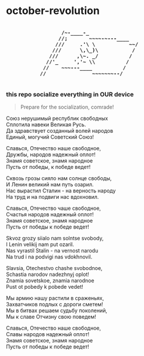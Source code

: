 # october-revolution  

<pre>
<strong>
                  /~-____-_
                 //;       ~~~~-~---____
                ///     .'\ \           ~~/
               ///      \,\_)\           /
              ///      ,\~. _/          /
             //'_     ','~ \\          /
            //    ~~~---____          /
           //               ~~~~~~~--/
</strong>
</pre>
### this repo socialize everything in OUR device  

> Prepare for the socialization, comrade!  

Союз нерушимый республик свободных  
Сплотила навеки Великая Русь.  
Да здравствует созданный волей народов  
Единый, могучий Советский Союз!  

Славься, Отечество наше свободное,  
Дружбы, народов надежный оплот!  
Знамя советское, знамя народное  
Пусть от победы, к победе ведет!  

Сквозь грозы сияло нам солнце свободы,  
И Ленин великий нам путь озарил.  
Нас вырастил Сталин - на верность народу  
На труд и на подвиги нас вдохновил.  

Славься, Отечество чаше свободное,  
Счастья народов надежный оплот!  
Знамя советское, знамя народное  
Пусть от победы к победе ведет!  

Skvoz grozy siialo nam solntse svobody,  
I Lenin velikij nam put ozaril.  
Nas vyrastil Stalin - na vernost narodu  
Na trud i na podvigi nas vdokhnovil.  

Slavsia, Otechestvo chashe svobodnoe,  
Schastia narodov nadezhnyj oplot!  
Znamia sovetskoe, znamia narodnoe  
Pust ot pobedy k pobede vedet!  

Мы армию нашу растили в сраженьях,  
Захватчиков подлых с дороги сметем!  
Мы в битвах решаем судьбу поколений,  
Мы к славе Отчизну свою поведем!  

Славься, Отечество наше свободное,  
Славы народов надежный оплот!  
Знамя советское, знамя народное  
Пусть от победы к победе ведет!  
